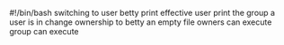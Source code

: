 #!/bin/bash
switching to user betty
print effective user
print the group a user is in
change ownership to betty
an empty file
owners can execute
group can execute

